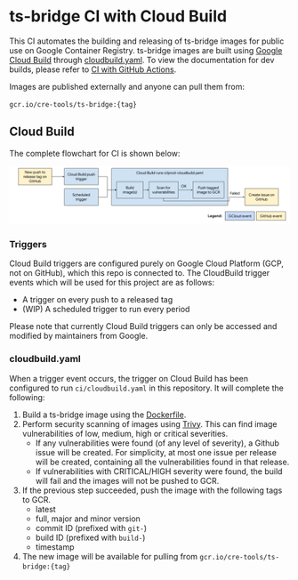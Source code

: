 # ts-bridge CI with Cloud Build

This CI automates the building and releasing of ts-bridge images for public
use on Google Container Registry. ts-bridge images are built using
[Google Cloud Build](https://cloud.google.com/cloud-build/docs/automating-builds/run-builds-on-github)
through [cloudbuild.yaml](https://github.com/google/ts-bridge/blob/master/ci/cloudbuild.yaml).
To view the documentation for dev builds, please refer to [CI with GitHub Actions](https://github.com/google/ts-bridge/blob/master/.github/workflows/README.md).

Images are published externally and anyone can pull them from:

`gcr.io/cre-tools/ts-bridge:{tag}`

## Cloud Build

The complete flowchart for CI is shown below:

![TS-Bridge Cloud Build Flowchart](static/ts-bridge-cloud-build.png)

### Triggers
Cloud Build triggers are configured purely on Google Cloud Platform (GCP, not on
GitHub), which this repo is connected to. The CloudBuild trigger events which will be used for this project are as follows:

* A trigger on every push to a released tag
* (WIP) A scheduled trigger to run every period

<!-- TODO: remove the line below when GCP is made public. -->
Please note that currently Cloud Build triggers can only be accessed and modified by
maintainers from Google.

### cloudbuild.yaml
When a trigger event occurs, the
trigger on Cloud Build has been configured to run `ci/cloudbuild.yaml` in this
repository. It will complete the following:
1. Build a ts-bridge image using the [Dockerfile](https://github.com/google/ts-bridge/blob/master/Dockerfile).
1. Perform security scanning of images using [Trivy](https://github.com/aquasecurity/trivy#docker). This can find image vulnerabilities of low, medium, high or critical severities.
    * If any vulnerabilities were found (of any level of severity), a Github issue will be created. For simplicity, at most one issue per release will be created, containing all the vulnerabilities found in that release.
    * If vulnerabilities with CRITICAL/HIGH severity were found, the build will fail and the images will not be pushed to GCR.
1. If the previous step succeeded, push the image with the following tags to GCR.
    * latest
    * full, major and minor version
    * commit ID (prefixed with `git-`)
    * build ID (prefixed with `build-`)
    * timestamp
1. The new image will be available for pulling from `gcr.io/cre-tools/ts-bridge:{tag}`

